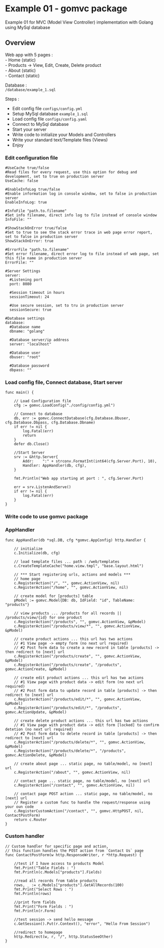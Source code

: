 # Example 01 - gomvc package

Example 01 for MVC (Model View Controller) implementation with Golang using MySql database

## Overview
Web app with 5 pages :</br>
    - Home (static)</br>
    - Products -> View, Edit, Create, Delete product</br>
    - About (static)</br>
    - Contact (static)</br>

Database :</br>
`/database/example_1.sql`</br>

Steps :</br>
* Edit config file `configs/config.yml`
* Setup MySql database `example_1.sql`
* Load config file `configs/config.yaml`</br>
* Connect to MySql database</br>
* Start your server</br>
* Write code to initialize your Models and Controllers</br>
* Write your standard text/Template files (Views)</br>
* Enjoy</br>


### Edit configuration file

```
#UseCache true/false 
#Read files for every request, use this option for debug and development, set to true on production server
UseCache: false

#EnableInfoLog true/false
#Enable information log in console window, set to false in production server
EnableInfoLog: true

#InfoFile "path.to.filename"
#Set info filename, direct info log to file instead of console window
InfoFile: ""

#ShowStackOnError true/false
#Set to true to see the stack error trace in web page error report, set to false in production server
ShowStackOnError: true

#ErrorFile "path.to.filename"
#Set error filename, direct error log to file instead of web page, set this file name in production server
ErrorFile: ""

#Server Settings
server:
  #Listening port
  port: 8080

  #Session timeout in hours 
  sessionTimeout: 24

  #Use secure session, set to tru in production server
  sessionSecure: true

#Database settings
database:
  #Database name
  dbname: "golang"

  #Database server/ip address
  server: "localhost"

  #Database user
  dbuser: "root"

  #Database password
  dbpass: ""
```

### Load config file, Connect database, Start server

```
func main() {

	// Load Configuration file
	cfg := gomvc.LoadConfig("./config/config.yml")

	// Connect to database
	db, err := gomvc.ConnectDatabase(cfg.Database.Dbuser, cfg.Database.Dbpass, cfg.Database.Dbname)
	if err != nil {
		log.Fatal(err)
		return
	}
	defer db.Close()

	//Start Server
	srv := &http.Server{
		Addr:    ":" + strconv.FormatInt(int64(cfg.Server.Port), 10),
		Handler: AppHandler(db, cfg),
	}

	fmt.Println("Web app starting at port : ", cfg.Server.Port)

	err = srv.ListenAndServe()
	if err != nil {
		log.Fatal(err)
	}
}
```

### Write code to use gomvc package
### AppHandler

```
func AppHandler(db *sql.DB, cfg *gomvc.AppConfig) http.Handler {

	// initialize
	c.Initialize(db, cfg)

	// load template files ... path : /web/templates
	c.CreateTemplateCache("home.view.tmpl", "base.layout.html")

	// *** Start registering urls, actions and models ***
	// home page
	c.RegisterAction("/", "", gomvc.ActionView, nil)
	c.RegisterAction("/home", "", gomvc.ActionView, nil)

	// create model for [products] table
	pModel := gomvc.Model{DB: db, IdField: "id", TableName: "products"}

	// view products ... /products for all records || /products/view/{id} for one product
	c.RegisterAction("/products", "", gomvc.ActionView, &pModel)
	c.RegisterAction("/products/view/*", "", gomvc.ActionView, &pModel)

	// create product actions ... this url has two actions
	// #1 View page -> empty form (no next url required)
	// #2 Post form data to create a new record in table [products] -> then redirect to [next] url
	c.RegisterAction("/products/create", "", gomvc.ActionView, &pModel)
	c.RegisterAction("/products/create", "/products", gomvc.ActionCreate, &pModel)

	// create edit product actions ... this url has two actions
	// #1 View page with product data -> edit form (no next url required)
	// #2 Post form data to update record in table [products] -> then redirect to [next] url
	c.RegisterAction("/products/edit/*", "", gomvc.ActionView, &pModel)
	c.RegisterAction("/products/edit/*", "/products", gomvc.ActionUpdate, &pModel)

	// create delete product actions ... this url has two actions
	// #1 View page with product data -> edit form [locked] to confirm detetion (no next url required)
	// #2 Post form data to delete record in table [products] -> then redirect to [next] url
	c.RegisterAction("/products/delete/*", "", gomvc.ActionView, &pModel)
	c.RegisterAction("/products/delete/*", "/products", gomvc.ActionDelete, &pModel)

	// create about page ... static page, no table/model, no [next] url
	c.RegisterAction("/about", "", gomvc.ActionView, nil)

	// contact page ... static page, no table/model, no [next] url
	c.RegisterAction("/contact", "", gomvc.ActionView, nil)

	// contact page POST action ... static page, no table/model, no [next] url
	// Register a custom func to handle the request/response using your oun code
	c.RegisterCustomAction("/contact", "", gomvc.HttpPOST, nil, ContactPostForm)
	return c.Router
}
```

### Custom handler

```
// Custom handler for specific page and action, 
// this function handles the POST action from `Contact Us` page 
func ContactPostForm(w http.ResponseWriter, r *http.Request) {

	//test if I have access to products Model
	fmt.Print("Table Fields : ")
	fmt.Println(c.Models["products"].Fields)

	//read all records from table products
	rows, _ := c.Models["products"].GetAllRecords(100)
	fmt.Print("Select Rows : ")
	fmt.Println(rows)

	//print form fields
	fmt.Print("Form Fields : ")
	fmt.Println(r.Form)

	//test session -> send hello message
	c.GetSession().Put(r.Context(), "error", "Hello From Session")

	//redirect to homepage
	http.Redirect(w, r, "/", http.StatusSeeOther)
}
```